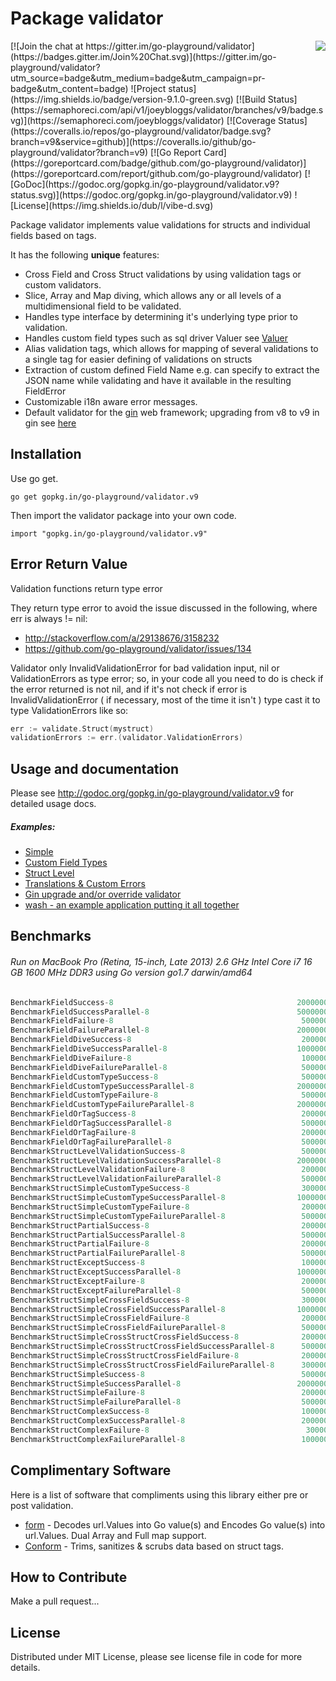 Package validator
================
<img align="right" src="https://raw.githubusercontent.com/go-playground/validator/v9/logo.png">
[![Join the chat at https://gitter.im/go-playground/validator](https://badges.gitter.im/Join%20Chat.svg)](https://gitter.im/go-playground/validator?utm_source=badge&utm_medium=badge&utm_campaign=pr-badge&utm_content=badge)
![Project status](https://img.shields.io/badge/version-9.1.0-green.svg)
[![Build Status](https://semaphoreci.com/api/v1/joeybloggs/validator/branches/v9/badge.svg)](https://semaphoreci.com/joeybloggs/validator)
[![Coverage Status](https://coveralls.io/repos/go-playground/validator/badge.svg?branch=v9&service=github)](https://coveralls.io/github/go-playground/validator?branch=v9)
[![Go Report Card](https://goreportcard.com/badge/github.com/go-playground/validator)](https://goreportcard.com/report/github.com/go-playground/validator)
[![GoDoc](https://godoc.org/gopkg.in/go-playground/validator.v9?status.svg)](https://godoc.org/gopkg.in/go-playground/validator.v9)
![License](https://img.shields.io/dub/l/vibe-d.svg)

Package validator implements value validations for structs and individual fields based on tags.

It has the following **unique** features:

-   Cross Field and Cross Struct validations by using validation tags or custom validators.  
-   Slice, Array and Map diving, which allows any or all levels of a multidimensional field to be validated.  
-   Handles type interface by determining it's underlying type prior to validation.
-   Handles custom field types such as sql driver Valuer see [Valuer](https://golang.org/src/database/sql/driver/types.go?s=1210:1293#L29)
-   Alias validation tags, which allows for mapping of several validations to a single tag for easier defining of validations on structs
-   Extraction of custom defined Field Name e.g. can specify to extract the JSON name while validating and have it available in the resulting FieldError
-   Customizable i18n aware error messages.
-   Default validator for the [gin](https://github.com/gin-gonic/gin) web framework; upgrading from v8 to v9 in gin see [here](https://github.com/go-playground/validator/tree/v9/examples/gin-upgrading-overriding)

Installation
------------

Use go get.

	go get gopkg.in/go-playground/validator.v9

Then import the validator package into your own code.

	import "gopkg.in/go-playground/validator.v9"

Error Return Value
-------

Validation functions return type error

They return type error to avoid the issue discussed in the following, where err is always != nil:

* http://stackoverflow.com/a/29138676/3158232
* https://github.com/go-playground/validator/issues/134

Validator only InvalidValidationError for bad validation input, nil or ValidationErrors as type error; so, in your code all you need to do is check if the error returned is not nil, and if it's not check if error is InvalidValidationError ( if necessary, most of the time it isn't ) type cast it to type ValidationErrors like so:

```go
err := validate.Struct(mystruct)
validationErrors := err.(validator.ValidationErrors)
 ```

Usage and documentation
------

Please see http://godoc.org/gopkg.in/go-playground/validator.v9 for detailed usage docs.

##### Examples:

- [Simple](https://github.com/go-playground/validator/blob/v9/examples/simple/main.go)
- [Custom Field Types](https://github.com/go-playground/validator/blob/v9/examples/custom/main.go)
- [Struct Level](https://github.com/go-playground/validator/blob/v9/examples/struct-level/main.go)
- [Translations & Custom Errors](https://github.com/go-playground/validator/blob/v9/examples/translations/main.go)
- [Gin upgrade and/or override validator](https://github.com/go-playground/validator/tree/v9/examples/gin-upgrading-overriding)
- [wash - an example application putting it all together](https://github.com/bluesuncorp/wash)

Benchmarks
------
###### Run on MacBook Pro (Retina, 15-inch, Late 2013) 2.6 GHz Intel Core i7 16 GB 1600 MHz DDR3 using Go version go1.7 darwin/amd64
```go
BenchmarkFieldSuccess-8                                       	20000000	       105 ns/op	       0 B/op	       0 allocs/op
BenchmarkFieldSuccessParallel-8                               	50000000	        35.1 ns/op	       0 B/op	       0 allocs/op
BenchmarkFieldFailure-8                                       	 5000000	       337 ns/op	     208 B/op	       4 allocs/op
BenchmarkFieldFailureParallel-8                               	20000000	       120 ns/op	     208 B/op	       4 allocs/op
BenchmarkFieldDiveSuccess-8                                   	 2000000	       716 ns/op	     201 B/op	      11 allocs/op
BenchmarkFieldDiveSuccessParallel-8                           	10000000	       253 ns/op	     201 B/op	      11 allocs/op
BenchmarkFieldDiveFailure-8                                   	 1000000	      1060 ns/op	     412 B/op	      16 allocs/op
BenchmarkFieldDiveFailureParallel-8                           	 5000000	       360 ns/op	     413 B/op	      16 allocs/op
BenchmarkFieldCustomTypeSuccess-8                             	 5000000	       299 ns/op	      32 B/op	       2 allocs/op
BenchmarkFieldCustomTypeSuccessParallel-8                     	20000000	        86.0 ns/op	      32 B/op	       2 allocs/op
BenchmarkFieldCustomTypeFailure-8                             	 5000000	       341 ns/op	     208 B/op	       4 allocs/op
BenchmarkFieldCustomTypeFailureParallel-8                     	20000000	       140 ns/op	     208 B/op	       4 allocs/op
BenchmarkFieldOrTagSuccess-8                                  	 2000000	       893 ns/op	      16 B/op	       1 allocs/op
BenchmarkFieldOrTagSuccessParallel-8                          	 5000000	       431 ns/op	      16 B/op	       1 allocs/op
BenchmarkFieldOrTagFailure-8                                  	 2000000	       563 ns/op	     224 B/op	       5 allocs/op
BenchmarkFieldOrTagFailureParallel-8                          	 5000000	       417 ns/op	     224 B/op	       5 allocs/op
BenchmarkStructLevelValidationSuccess-8                       	 5000000	       339 ns/op	      32 B/op	       2 allocs/op
BenchmarkStructLevelValidationSuccessParallel-8               	20000000	       114 ns/op	      32 B/op	       2 allocs/op
BenchmarkStructLevelValidationFailure-8                       	 2000000	       630 ns/op	     304 B/op	       8 allocs/op
BenchmarkStructLevelValidationFailureParallel-8               	 5000000	       291 ns/op	     304 B/op	       8 allocs/op
BenchmarkStructSimpleCustomTypeSuccess-8                      	 3000000	       540 ns/op	      32 B/op	       2 allocs/op
BenchmarkStructSimpleCustomTypeSuccessParallel-8              	10000000	       176 ns/op	      32 B/op	       2 allocs/op
BenchmarkStructSimpleCustomTypeFailure-8                      	 2000000	       821 ns/op	     424 B/op	       9 allocs/op
BenchmarkStructSimpleCustomTypeFailureParallel-8              	 5000000	       336 ns/op	     440 B/op	      10 allocs/op
BenchmarkStructPartialSuccess-8                               	 2000000	       686 ns/op	     256 B/op	       6 allocs/op
BenchmarkStructPartialSuccessParallel-8                       	 5000000	       282 ns/op	     256 B/op	       6 allocs/op
BenchmarkStructPartialFailure-8                               	 2000000	       931 ns/op	     480 B/op	      11 allocs/op
BenchmarkStructPartialFailureParallel-8                       	 5000000	       394 ns/op	     480 B/op	      11 allocs/op
BenchmarkStructExceptSuccess-8                                	 1000000	      1017 ns/op	     496 B/op	      12 allocs/op
BenchmarkStructExceptSuccessParallel-8                        	10000000	       233 ns/op	     240 B/op	       5 allocs/op
BenchmarkStructExceptFailure-8                                	 2000000	       864 ns/op	     464 B/op	      10 allocs/op
BenchmarkStructExceptFailureParallel-8                        	 5000000	       393 ns/op	     464 B/op	      10 allocs/op
BenchmarkStructSimpleCrossFieldSuccess-8                      	 3000000	       552 ns/op	      72 B/op	       3 allocs/op
BenchmarkStructSimpleCrossFieldSuccessParallel-8              	10000000	       202 ns/op	      72 B/op	       3 allocs/op
BenchmarkStructSimpleCrossFieldFailure-8                      	 2000000	       798 ns/op	     304 B/op	       8 allocs/op
BenchmarkStructSimpleCrossFieldFailureParallel-8              	 5000000	       356 ns/op	     304 B/op	       8 allocs/op
BenchmarkStructSimpleCrossStructCrossFieldSuccess-8           	 2000000	       825 ns/op	      80 B/op	       4 allocs/op
BenchmarkStructSimpleCrossStructCrossFieldSuccessParallel-8   	 5000000	       300 ns/op	      80 B/op	       4 allocs/op
BenchmarkStructSimpleCrossStructCrossFieldFailure-8           	 2000000	      1103 ns/op	     320 B/op	       9 allocs/op
BenchmarkStructSimpleCrossStructCrossFieldFailureParallel-8   	 3000000	       433 ns/op	     320 B/op	       9 allocs/op
BenchmarkStructSimpleSuccess-8                                	 5000000	       360 ns/op	       0 B/op	       0 allocs/op
BenchmarkStructSimpleSuccessParallel-8                        	20000000	       110 ns/op	       0 B/op	       0 allocs/op
BenchmarkStructSimpleFailure-8                                	 2000000	       783 ns/op	     424 B/op	       9 allocs/op
BenchmarkStructSimpleFailureParallel-8                        	 5000000	       358 ns/op	     424 B/op	       9 allocs/op
BenchmarkStructComplexSuccess-8                               	 1000000	      2120 ns/op	     128 B/op	       8 allocs/op
BenchmarkStructComplexSuccessParallel-8                       	 2000000	       659 ns/op	     128 B/op	       8 allocs/op
BenchmarkStructComplexFailure-8                               	  300000	      5126 ns/op	    3041 B/op	      53 allocs/op
BenchmarkStructComplexFailureParallel-8                       	 1000000	      2261 ns/op	    3041 B/op	      53 allocs/op
```

Complimentary Software
----------------------

Here is a list of software that compliments using this library either pre or post validation.

* [form](https://github.com/go-playground/form) - Decodes url.Values into Go value(s) and Encodes Go value(s) into url.Values. Dual Array and Full map support.
* [Conform](https://github.com/leebenson/conform) - Trims, sanitizes & scrubs data based on struct tags.

How to Contribute
------

Make a pull request...

License
------
Distributed under MIT License, please see license file in code for more details.
